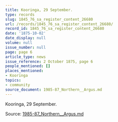 ```yaml
---
title: Kooringa, 29 September.
type: records
slug: 1845_76_sa_register_content_26680
url: /records/1845_76_sa_register_content_26680/
record_id: 1845_76_sa_register_content_26680
date: '1875-10-02'
date_display: null
volume: null
issue_number: null
page: page 6
article_type: news
issue_reference: 2 October 1875, page 6
people_mentioned: []
places_mentioned:
- Kooringa
topics:
- community
source_document: 1985-87_Northern__Argus.md
---
```


Kooringa, 29 September.

Source: [1985-87_Northern__Argus.md](/downloads/markdown/1985-87_Northern__Argus.md)
